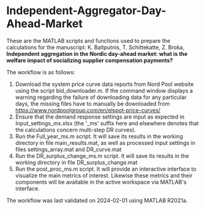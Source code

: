 # Independent-Aggregator-Day-Ahead-Market

These are the MATLAB scripts and functions used to prepare the calculations for the manuscript:
K. Baltputnis, T. Schittekatte, Z. Broka,
**Independent aggregation in the Nordic day-ahead market: what is the welfare impact of socializing supplier compensation payments?**

The workflow is as follows:
1) Download the system price curve data reports from Nord Pool website using the script bid_downloader.m. If the command window displays a warning regarding the failure of downloading data for any particular days, the missing files have to manually be downloaded from https://www.nordpoolgroup.com/en/elspot-price-curves/
2) Ensure that the demand response settings are input as expected in Input_settings_ms.xlsx (the '_ms' suffix here and elsewhere denotes that the calculations concern multi-step DR curves).
3) Run the Full_year_ms.m script. It will save its results in the working directory in file main_results.mat, as well as processed input settings in files settings_array.mat and DR_curve.mat
4) Run the DR_surplus_change_ms.m script. It will save its results in the working directory in file DR_surplus_change.mat
5) Run the post_proc_ms.m script. It will provide an interactive interface to visualize the main metrics of interest. Likewise these metrics and their components will be available in the active workspace via MATLAB's interface.

The workflow was last validated on 2024-02-01 using MATLAB R2021a.
